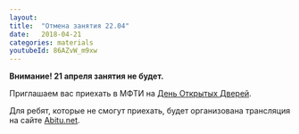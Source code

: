 ```yaml
---
layout: 
title:  "Отмена занятия 22.04"
date:   2018-04-21
categories: materials 
youtubeId: 86AZvW_m9xw
---
```


**Внимание! 21 апреля занятия не будет.**

 Приглашаем вас приехать в МФТИ на [День Открытых Дверей](https://mipt.ru/news/na_fiztekhe_sostoitsya_den_otkrytykh_dverey).

Для ребят, которые не смогут приехать, будет организована трансляция на сайте [Abitu.net](https://olymp-online.mipt.ru/winter_open_day).